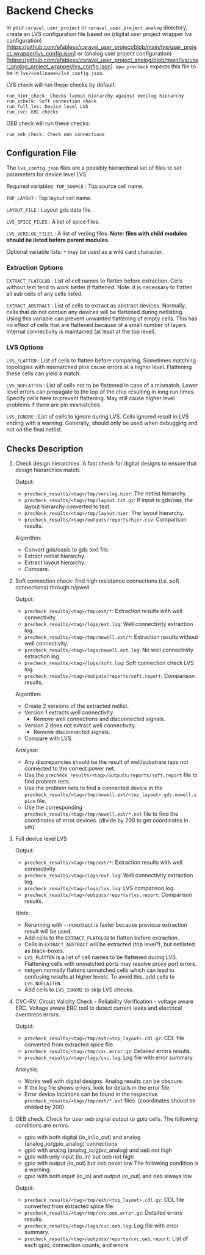 # Backend Checks

In your `caravel_user_project` or `caravel_user_project_analog` directory,
create an LVS configuration file based on (digital user project wrapper lvs configuration)[https://github.com/efabless/caravel_user_project/blob/main/lvs/user_project_wrapper/lvs_config.json] or (analog user project configuration)[https://github.com/efabless/caravel_user_project_analog/blob/main/lvs/user_analog_project_wrapper/lvs_config.json].
`mpw_precheck` expects this file to be in `lvs/<cellname>/lvs_config.json`.

LVS check will run these checks by default:
```
run_hier_check: Checks layout hierarchy against verilog hierarchy
run_scheck: Soft connection check
run_full_lvs: Device level LVS
run_cvc: ERC checks
```
OEB check will run these checks:
```
run_oeb_check: Check oeb connections
```

## Configuration File

The `lvs_config.json` files are a possibly hierarchical set of files to set parameters for device level LVS

Required variables:
`TOP_SOURCE` : Top source cell name.

`TOP_LAYOUT` : Top layout cell name.

`LAYOUT_FILE` : Layout gds data file. 

`LVS_SPICE_FILES` : A list of spice files.

`LVS_VERILOG_FILES` : A list of verilog files. **Note: files with child modules should be listed before parent modules.**

Optional variable lists: `*` may be used as a wild card character.

### Extraction Options

`EXTRACT_FLATGLOB` : List of cell names to flatten before extraction. 
        Cells without text tend to work better if flattened.
        Note: it is necessary to flatten all sub cells of any cells listed.

`EXTRACT_ABSTRACT` : List of cells to extract as abstract devices.
        Normally, cells that do not contain any devices will be flattened during netlisting. 
        Using this variable can prevent unwanted flattening of empty cells.
        This has no effect of cells that are flattened because of a small number of layers.
        Internal connectivity is maintained (at least at the top level).

### LVS Options
`LVS_FLATTEN` : List of cells to flatten before comparing,
        Sometimes matching topologies with mismatched pins cause errors at a higher level.
        Flattening these cells can yield a match.

`LVS_NOFLATTEN` : List of cells not to be flattened in case of a mismatch.
        Lower level errors can propagate to the top of the chip resulting in long run times.
        Specify cells here to prevent flattening. May still cause higher level problems if there are pin mismatches.

`LVS_IGNORE` : List of cells to ignore during LVS.
        Cells ignored result in LVS ending with a warning.
        Generally, should only be used when debugging and not on the final netlist.

## Checks Description

1. Check design hierarchies. A fast check for digital designs to ensure that design hierarchies match.

   Output:
   - `precheck_results/<tag>/tmp/verilog.hier`: The netlist hierarchy.
   - `precheck_results/<tag>/tmp/layout.txt.gz`: If input is gds/oas, the layout hierarchy converted to text.
   - `precheck_results/<tag>/tmp/layout.hier`: The layout hierarchy.
   - `precheck_results/<tag>/outputs/reports/hier.csv`: Comparison results.

   Algorithm:
   - Convert gds/oasis to gds text file.
   - Extract netlist hierarchy.
   - Extract layout hierarchy.
   - Compare.

2. Soft connection check: find high resistance connections (i.e. soft connections) through n/pwell.

   Output:
   - `precheck_results/<tag>/tmp/ext/*`: Extraction results with well connectivity.
   - `precheck_results/<tag>/logs/ext.log`: Well connectivity extraction log.
   - `precheck_results/<tag>/tmp/nowell.ext/*`: Extraction results without well connectivity.
   - `precheck_results/<tag>/logs/nowell.ext.log`: No well connectivity extraction log.
   - `precheck_results/<tag>/logs/soft.log`: Soft connection check LVS log.
   - `precheck_results/<tag>/outputs/reports/soft.report`: Comparison results.

   Algorithm:
   - Create 2 versions of the extracted netlist.
   - Version 1 extracts well connectivity.
     - Remove well connections and disconnected signals.
   - Version 2 does not extract well connectivity.
     - Remove disconnected signals.
   - Compare with LVS.

   Analysis:
   - Any discrepancies should be the result of well/substrate taps not connected to the correct power net.
   - Use the `precheck_results/<tag>/outputs/reports/soft.report` file to find problem nets.
   - Use the problem nets to find a connected device in the `precheck_results/<tag>/tmp/nowell.ext/<top_layout>.gds.nowell.spice` file.
   - Use the corresponding `precheck_results/<tag>/tmp/nowell.ext/*.ext` file to find the coordinates of error devices. (divide by 200 to get coordinates in um).

3. Full device level LVS

   Output:
   - `precheck_results/<tag>/tmp/ext/*`: Extraction results with well connectivity.
   - `precheck_results/<tag>/logs/ext.log`: Well connectivity extraction log.
   - `precheck_results/<tag>/logs/lvs.log`: LVS comparison log.
   - `precheck_results/<tag>/outputs/reports/lvs.report`: Comparison results.

   Hints:
   - Rerunning with --noextract is faster because previous extraction result will be used.
   - Add cells to the `EXTRACT_FLATGLOB` to flatten before extraction.
   - Cells in `EXTRACT_ABSTRACT` will be extracted (top level?), but netlisted as black-boxes.
   - `LVS_FLATTEN` is a list of cell names to be flattened during LVS.
     Flattening cells with unmatched ports may resolve proxy port errors.
   - netgen normally flattens unmatched cells which can lead to confusing results at higher levels.
     To avoid this, add cells to `LVS_NOFLATTEN`.
   - Add cells to `LVS_IGNORE` to skip LVS checks.

4. CVC-RV. Circuit Validity Check - Reliability Verification - voltage aware ERC.
   Voltage aware ERC tool to detect current leaks and electrical overstress errors.

   Output:
   - `precheck_results/<tag>/tmp/ext/<top_layout>.cdl.gz`: CDL file converted from extracted spice file.
   - `precheck_results/<tag>/tmp/cvc.error.gz`: Detailed errors results.
   - `precheck_results/<tag>/logs/cvc.log`: Log file with error summary.

   Analysis;
   - Works well with digital designs. Analog results can be obscure.
   - If the log file shows errors, look for details in the error file.
   - Error device locations can be found in the respective `precheck_results/<tag>/tmp/ext/*.ext` files. (coordinates should be divided by 200).

5. OEB check. Check for user oeb signal output to gpio cells.
   The following conditions are errors.
   - gpio with both digital (io_in/io_out) and analog (analog_io/gpio_analog) connections
   - gpio with analog (analog_io/gpio_analog) and oeb not high
   - gpio with only input (io_in) but oeb not high
   - gpio with output (io_out) but oeb never low
   The following condition is a warning.
   - gpio with both input (io_in) and output (io_out) and oeb always low

   Output:
   - `precheck_results/<tag>/tmp/ext/<top_layout>.cdl.gz`: CDL file converted from extracted spice file.
   - `precheck_results/<tag>/tmp/cvc.oeb.error.gz`: Detailed errors results.
   - `precheck_results/<tag>/logs/cvc.oeb.log`: Log file with error summary.
   - `precheck_results/<tag>/outputs/reports/cvc.oeb.report`: List of each gpio, connection counts, and errors
